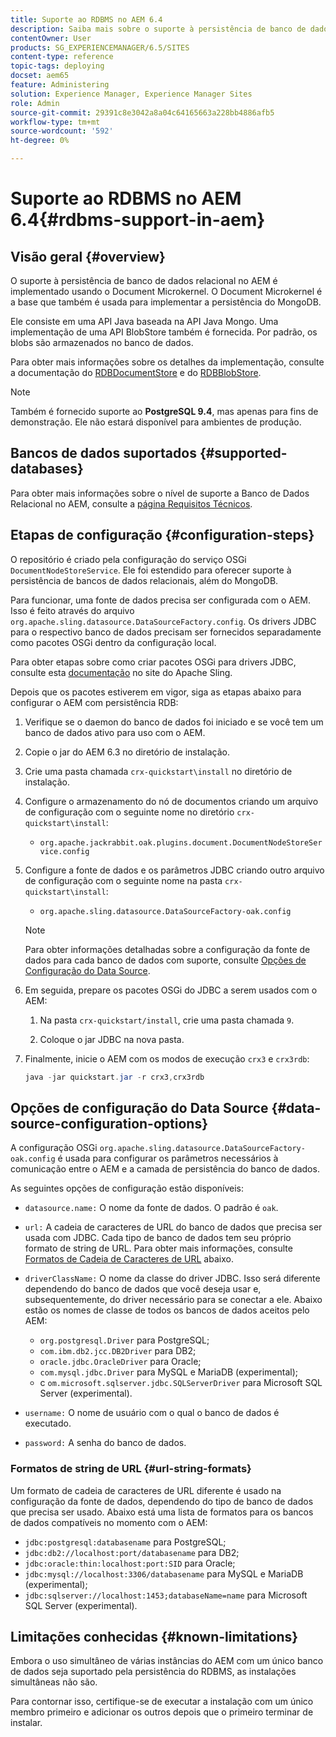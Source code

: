 ```yaml
---
title: Suporte ao RDBMS no AEM 6.4
description: Saiba mais sobre o suporte à persistência de banco de dados relacional no AEM 6.4 e as opções de configuração disponíveis.
contentOwner: User
products: SG_EXPERIENCEMANAGER/6.5/SITES
content-type: reference
topic-tags: deploying
docset: aem65
feature: Administering
solution: Experience Manager, Experience Manager Sites
role: Admin
source-git-commit: 29391c8e3042a8a04c64165663a228bb4886afb5
workflow-type: tm+mt
source-wordcount: '592'
ht-degree: 0%

---
```


# Suporte ao RDBMS no AEM 6.4{#rdbms-support-in-aem}

## Visão geral {#overview}

O suporte à persistência de banco de dados relacional no AEM é implementado usando o Document Microkernel. O Document Microkernel é a base que também é usada para implementar a persistência do MongoDB.

Ele consiste em uma API Java baseada na API Java Mongo. Uma implementação de uma API BlobStore também é fornecida. Por padrão, os blobs são armazenados no banco de dados.

Para obter mais informações sobre os detalhes da implementação, consulte a documentação do [RDBDocumentStore](https://jackrabbit.apache.org/oak/docs/apidocs/org/apache/jackrabbit/oak/plugins/document/rdb/RDBDocumentStore.html) e do [RDBBlobStore](https://jackrabbit.apache.org/oak/docs/apidocs/org/apache/jackrabbit/oak/plugins/document/rdb/RDBBlobStore.html).

>[!NOTE]
>
>Também é fornecido suporte ao **PostgreSQL 9.4**, mas apenas para fins de demonstração. Ele não estará disponível para ambientes de produção.

## Bancos de dados suportados {#supported-databases}

Para obter mais informações sobre o nível de suporte a Banco de Dados Relacional no AEM, consulte a [página Requisitos Técnicos](/help/sites-deploying/technical-requirements.md).

## Etapas de configuração {#configuration-steps}

O repositório é criado pela configuração do serviço OSGi `DocumentNodeStoreService`. Ele foi estendido para oferecer suporte à persistência de bancos de dados relacionais, além do MongoDB.

Para funcionar, uma fonte de dados precisa ser configurada com o AEM. Isso é feito através do arquivo `org.apache.sling.datasource.DataSourceFactory.config`. Os drivers JDBC para o respectivo banco de dados precisam ser fornecidos separadamente como pacotes OSGi dentro da configuração local.

Para obter etapas sobre como criar pacotes OSGi para drivers JDBC, consulte esta [documentação](https://sling.apache.org/documentation/bundles/datasource-providers.html#convert-driver-jars-to-bundle) no site do Apache Sling.

Depois que os pacotes estiverem em vigor, siga as etapas abaixo para configurar o AEM com persistência RDB:

1. Verifique se o daemon do banco de dados foi iniciado e se você tem um banco de dados ativo para uso com o AEM.
1. Copie o jar do AEM 6.3 no diretório de instalação.
1. Crie uma pasta chamada `crx-quickstart\install` no diretório de instalação.
1. Configure o armazenamento do nó de documentos criando um arquivo de configuração com o seguinte nome no diretório `crx-quickstart\install`:

   * `org.apache.jackrabbit.oak.plugins.document.DocumentNodeStoreService.config`

1. Configure a fonte de dados e os parâmetros JDBC criando outro arquivo de configuração com o seguinte nome na pasta `crx-quickstart\install`:

   * `org.apache.sling.datasource.DataSourceFactory-oak.config`

   >[!NOTE]
   >
   >Para obter informações detalhadas sobre a configuração da fonte de dados para cada banco de dados com suporte, consulte [Opções de Configuração do Data Source](/help/sites-deploying/rdbms-support-in-aem.md#data-source-configuration-options).

1. Em seguida, prepare os pacotes OSGi do JDBC a serem usados com o AEM:

   1. Na pasta `crx-quickstart/install`, crie uma pasta chamada `9`.

   1. Coloque o jar JDBC na nova pasta.

1. Finalmente, inicie o AEM com os modos de execução `crx3` e `crx3rdb`:

   ```java
   java -jar quickstart.jar -r crx3,crx3rdb
   ```

## Opções de configuração do Data Source {#data-source-configuration-options}

A configuração OSGi `org.apache.sling.datasource.DataSourceFactory-oak.config` é usada para configurar os parâmetros necessários à comunicação entre o AEM e a camada de persistência do banco de dados.

As seguintes opções de configuração estão disponíveis:

* `datasource.name:` O nome da fonte de dados. O padrão é `oak`.

* `url:` A cadeia de caracteres de URL do banco de dados que precisa ser usada com JDBC. Cada tipo de banco de dados tem seu próprio formato de string de URL. Para obter mais informações, consulte [Formatos de Cadeia de Caracteres de URL](/help/sites-deploying/rdbms-support-in-aem.md#url-string-formats) abaixo.

* `driverClassName:` O nome da classe do driver JDBC. Isso será diferente dependendo do banco de dados que você deseja usar e, subsequentemente, do driver necessário para se conectar a ele. Abaixo estão os nomes de classe de todos os bancos de dados aceitos pelo AEM:

   * `org.postgresql.Driver` para PostgreSQL;
   * `com.ibm.db2.jcc.DB2Driver` para DB2;
   * `oracle.jdbc.OracleDriver` para Oracle;
   * `com.mysql.jdbc.Driver` para MySQL e MariaDB (experimental);
   * c `om.microsoft.sqlserver.jdbc.SQLServerDriver` para Microsoft SQL Server (experimental).

* `username:` O nome de usuário com o qual o banco de dados é executado.

* `password:` A senha do banco de dados.

### Formatos de string de URL {#url-string-formats}

Um formato de cadeia de caracteres de URL diferente é usado na configuração da fonte de dados, dependendo do tipo de banco de dados que precisa ser usado. Abaixo está uma lista de formatos para os bancos de dados compatíveis no momento com o AEM:

* `jdbc:postgresql:databasename` para PostgreSQL;
* `jdbc:db2://localhost:port/databasename` para DB2;
* `jdbc:oracle:thin:localhost:port:SID` para Oracle;
* `jdbc:mysql://localhost:3306/databasename` para MySQL e MariaDB (experimental);
* `jdbc:sqlserver://localhost:1453;databaseName=name` para Microsoft SQL Server (experimental).

## Limitações conhecidas {#known-limitations}

Embora o uso simultâneo de várias instâncias do AEM com um único banco de dados seja suportado pela persistência do RDBMS, as instalações simultâneas não são.

Para contornar isso, certifique-se de executar a instalação com um único membro primeiro e adicionar os outros depois que o primeiro terminar de instalar.
